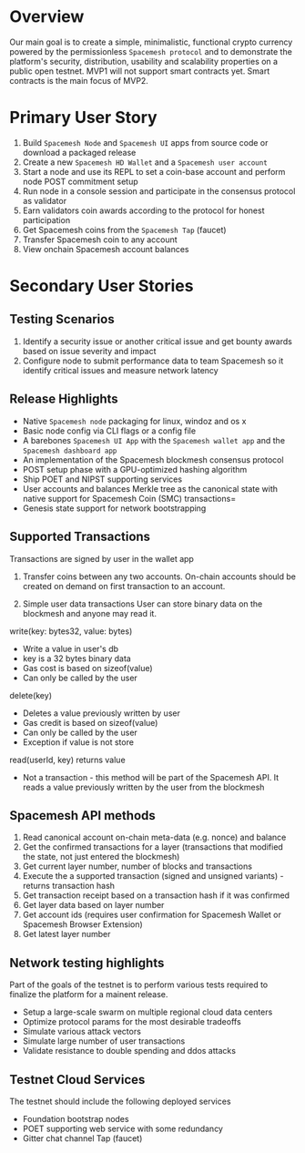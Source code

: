 # Overview
Our main goal is to create a simple, minimalistic, functional crypto currency powered by the permissionless `Spacemesh protocol` and to demonstrate the platform's security, distribution, usability and scalability properties on a public open testnet. MVP1 will not support smart contracts yet. Smart contracts is the main focus of MVP2.

# Primary User Story
1. Build `Spacemesh Node` and `Spacemesh UI` apps from source code or download a packaged release
2. Create a new `Spacemesh HD Wallet` and a `Spacemesh user account`
3. Start a node and use its REPL to set a coin-base account and perform node POST commitment setup
4. Run node in a console session and participate in the consensus protocol as validator
5. Earn validators coin awards according to the protocol for honest participation
6. Get Spacemesh coins from the `Spacemesh Tap` (faucet)
7. Transfer Spacemesh coin to any account
8. View onchain Spacemesh account balances

# Secondary User Stories
## Testing Scenarios
1. Identify a security issue or another critical issue and get bounty awards based on issue severity and impact
2. Configure node to submit performance data to team Spacemesh so it identify critical issues and measure network latency

## Release Highlights
- Native `Spacemesh node` packaging for linux, windoz and os x
- Basic node config via CLI flags or a config file
- A barebones `Spacemesh UI App` with the `Spacemesh wallet app` and the `Spacemesh dashboard app`
- An implementation of the Spacemesh blockmesh consensus protocol
- POST setup phase with a GPU-optimized hashing algorithm
- Ship POET and NIPST supporting services
- User accounts and balances Merkle tree as the canonical state with native support for Spacemesh Coin (SMC) transactions=
- Genesis state support for network bootstrapping

## Supported Transactions
Transactions are signed by user in the wallet app
1. Transfer coins between any two accounts. On-chain accounts should be created on demand on first transaction to an account.

2. Simple user data transactions
User can store binary data on the blockmesh and anyone may read it.

write(key: bytes32, value: bytes)
- Write a value in user's db
- key is a 32 bytes binary data
- Gas cost is based on sizeof(value)
- Can only be called by the user

delete(key)
- Deletes a value previously written by user
- Gas credit is based on sizeof(value)
- Can only be called by the user
- Exception if value is not store

read(userId, key) returns value
- Not a transaction - this method will be part of the Spacemesh API. It reads a value previously written by the user from the blockmesh

## Spacemesh API methods
1. Read canonical account on-chain meta-data (e.g. nonce) and balance
2. Get the confirmed transactions for a layer (transactions that modified the state, not just entered the blockmesh)
3. Get current layer number, number of blocks and transactions
4. Execute the a supported transaction (signed and unsigned variants) - returns transaction hash
5. Get transaction receipt based on a transaction hash if it was confirmed
6. Get layer data based on layer number
7. Get account ids (requires user confirmation for Spacemesh Wallet or Spacemesh Browser Extension)
8. Get latest layer number

## Network testing highlights
Part of the goals of the testnet is to perform various tests required to finalize the platform for a mainent release.
- Setup a large-scale swarm on multiple regional cloud data centers
- Optimize protocol params for the most desirable tradeoffs
- Simulate various attack vectors
- Simulate large number of user transactions
- Validate resistance to double spending and ddos attacks

## Testnet Cloud Services
The testnet should include the following deployed services
- Foundation bootstrap nodes
- POET supporting web service with some redundancy
- Gitter chat channel Tap (faucet)
